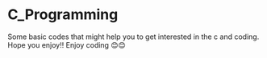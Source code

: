 # C_Programming

Some basic codes that might help you to get interested in the c and coding.
Hope you enjoy!!
Enjoy coding 😊😊
